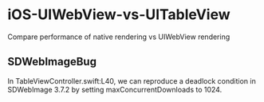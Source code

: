 # iOS-UIWebView-vs-UITableView
Compare performance of native rendering vs UIWebView rendering

## SDWebImageBug

In TableViewController.swift:L40, we can reproduce a deadlock condition in SDWebImage 3.7.2 by setting maxConcurrentDownloads to 1024.
